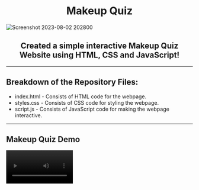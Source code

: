 <h1 align="center"> Makeup Quiz </h1>

![Screenshot 2023-08-02 202800](https://github.com/desireedmello/Makeup-Quiz/assets/76941265/c4e84d14-d646-439d-90be-1a5487a7b138)

<h2 align="center"> Created a simple interactive Makeup Quiz Website using HTML, CSS and JavaScript! </h2>

---

## Breakdown of the Repository Files:

- index.html - Consists of HTML code for the webpage.
- styles.css - Consists of CSS code for styling the webpage.
- script.js - Consists of JavaScript code for making the webpage interactive.

---

## Makeup Quiz Demo

<video src='https://github.com/desireedmello/Makeup-Quiz/assets/76941265/071eb393-1694-40ab-b9fa-8bbc169fde8f' width=180/>




